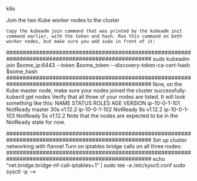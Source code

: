 
k8s

 Join the two Kube worker nodes to the cluster

    Copy the kubeadm join command that was printed by the kubeadm init command earlier, with the token and hash. Run this command on both worker nodes, but make sure you add sudo in front of it:
####################################################################################################
    sudo kubeadm join $some_ip:6443 --token $some_token --discovery-token-ca-cert-hash $some_hash
####################################################################################################
    Now, on the Kube master node, make sure your nodes joined the cluster successfully:
    kubectl get nodes
     Verify that all three of your nodes are listed. It will look something like this:
      NAME            STATUS     ROLES    AGE   VERSION
      ip-10-0-1-101   NotReady   master   30s   v1.12.2
      ip-10-0-1-102   NotReady   <none>   8s    v1.12.2
      ip-10-0-1-103   NotReady   <none>   5s    v1.12.2
     Note that the nodes are expected to be in the NotReady state for now.

####################################################################################################
 Set up cluster networking with flannel
    Turn on iptables bridge calls on all three nodes:
####################################################################################################
echo "net.bridge.bridge-nf-call-iptables=1" | sudo tee -a /etc/sysctl.conf
sudo sysctl -p -->



